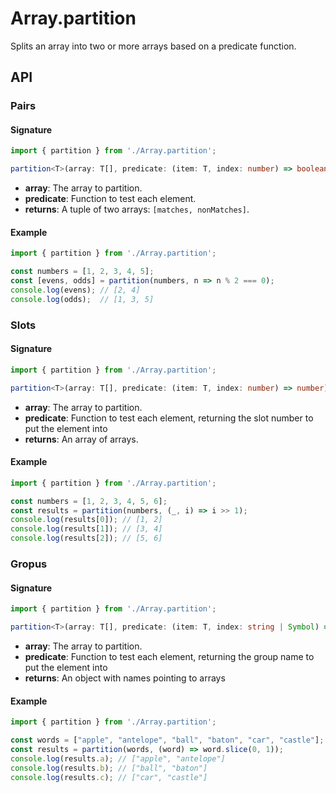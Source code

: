 # Array.partition

Splits an array into two or more arrays based on a predicate function.

## API

### Pairs

#### Signature

```typescript
import { partition } from './Array.partition';

partition<T>(array: T[], predicate: (item: T, index: number) => boolean): [T[], T[]]
```

- **array**: The array to partition.
- **predicate**: Function to test each element.
- **returns**: A tuple of two arrays: `[matches, nonMatches]`.

#### Example

```typescript
import { partition } from './Array.partition';

const numbers = [1, 2, 3, 4, 5];
const [evens, odds] = partition(numbers, n => n % 2 === 0);
console.log(evens); // [2, 4]
console.log(odds);  // [1, 3, 5]
```

### Slots

#### Signature

```typescript
import { partition } from './Array.partition';

partition<T>(array: T[], predicate: (item: T, index: number) => number): T[][]
```

- **array**: The array to partition.
- **predicate**: Function to test each element, returning the slot number to put the element into
- **returns**: An array of arrays.

#### Example

```typescript
import { partition } from './Array.partition';

const numbers = [1, 2, 3, 4, 5, 6];
const results = partition(numbers, (_, i) => i >> 1);
console.log(results[0]); // [1, 2]
console.log(results[1]); // [3, 4]
console.log(results[2]); // [5, 6]
```

### Gropus

#### Signature

```typescript
import { partition } from './Array.partition';

partition<T>(array: T[], predicate: (item: T, index: string | Symbol) => number): Record<string|Symbol, T>
```

- **array**: The array to partition.
- **predicate**: Function to test each element, returning the group name to put the element into
- **returns**: An object with names pointing to arrays

#### Example

```typescript
import { partition } from './Array.partition';

const words = ["apple", "antelope", "ball", "baton", "car", "castle"];
const results = partition(words, (word) => word.slice(0, 1));
console.log(results.a); // ["apple", "antelope"]
console.log(results.b); // ["ball", "baton"]
console.log(results.c); // ["car", "castle"]
```